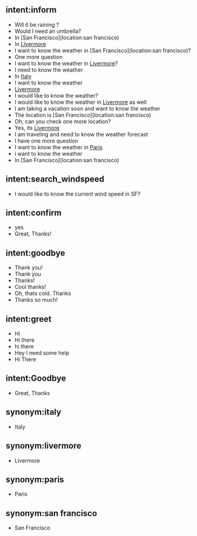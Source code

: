 ## intent:inform
- Will it be raining ?
- Would I need an umbrella?
- In [San Francisco](location:san francisco)
- In [Livermore](location:livermore)
- I want to know the weather in [San Francisco](location:san francisco)?
- One more question
- I want to know the weather in [Livermore](location:livermore)?
- I need to know the weather
- In [Italy](location:italy)
- I want to know the weather
- [Livermore](location:livermore)
- I would like to know the weather?
- I would like to know the weather in [Livermore](location:livermore) as well
- I am taking a vacation soon and want to know the weather
- The location is [San Francisco](location:san francisco)
- Oh, can you check one more location?
- Yes, its [Livermore](location:livermore)
- I am traveling and need to know the weather forecast
- I have one more question
- I want to know the weather in [Paris](location:paris)
- i want to know the weather
- In [San Francisco](location:san francisco)

## intent:search_windspeed
- I would like to know the current wind speed in SF?

## intent:confirm
- yes
- Great, Thanks!

## intent:goodbye
- Thank you!
- Thank you
- Thanks!
- Cool thanks!
- Oh, thats cold. Thanks
- Thanks so much!

## intent:greet
- Hi
- Hi there
- hi there
- Hey I need some help
- Hi There

## intent:Goodbye
- Great, Thanks

## synonym:italy
- Italy

## synonym:livermore
- Livermore

## synonym:paris
- Paris

## synonym:san francisco
- San Francisco
